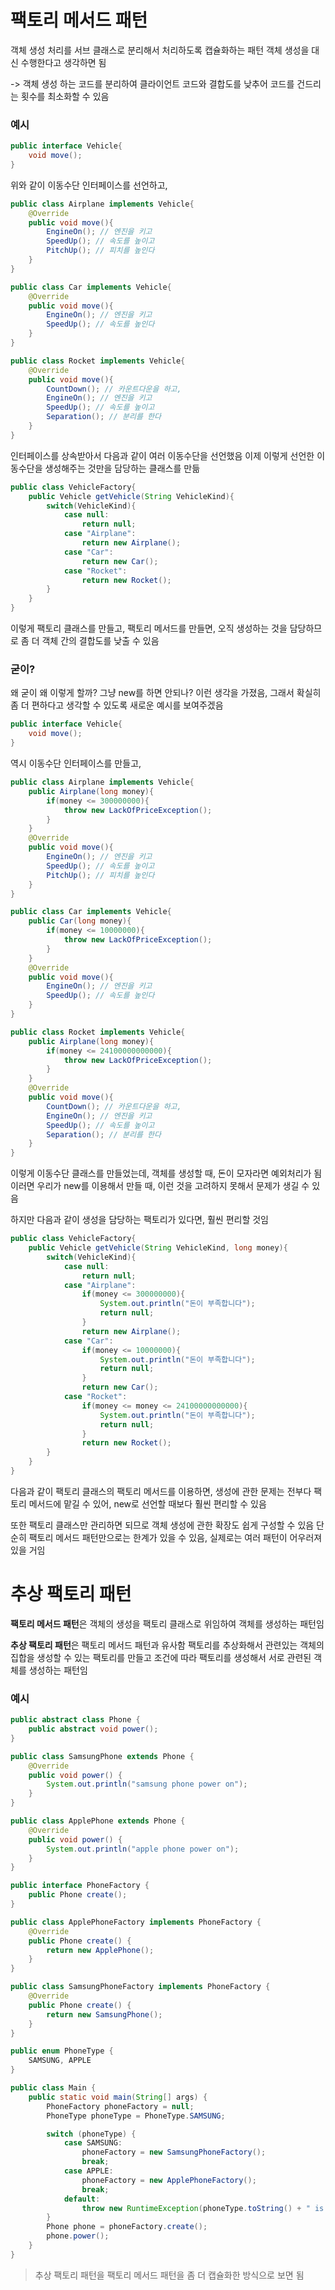 # 팩토리 메서드 패턴

객체 생성 처리를 서브 클래스로 분리해서 처리하도록 캡슐화하는 패턴
객체 생성을 대신 수행한다고 생각하면 됨

-> 객체 생성 하는 코드를 분리하여 클라이언트 코드와 결합도를 낮추어 코드를 건드리는 횟수를 최소화할 수 있음

### 예시

```java
public interface Vehicle{
    void move();
}
```

위와 같이 이동수단 인터페이스를 선언하고,

```java
public class Airplane implements Vehicle{
    @Override
    public void move(){
        EngineOn(); // 엔진을 키고
        SpeedUp(); // 속도를 높이고
        PitchUp(); // 피치를 높인다
    }
}
```

```java
public class Car implements Vehicle{
    @Override
    public void move(){
        EngineOn(); // 엔진을 키고
        SpeedUp(); // 속도를 높인다
    }
}
```

```java
public class Rocket implements Vehicle{
    @Override
    public void move(){
        CountDown(); // 카운트다운을 하고,
        EngineOn(); // 엔진을 키고
        SpeedUp(); // 속도를 높이고
        Separation(); // 분리를 한다
    }
}
```

인터페이스를 상속받아서 다음과 같이 여러 이동수단을 선언했음
이제 이렇게 선언한 이동수단을 생성해주는 것만을 담당하는 클래스를 만듦

```java
public class VehicleFactory{
    public Vehicle getVehicle(String VehicleKind){
        switch(VehicleKind){
            case null:
                return null;
            case "Airplane":
                return new Airplane();
	        case "Car":
                return new Car();
            case "Rocket":
                return new Rocket();
        }
    }
}
```

이렇게 팩토리 클래스를 만들고, 팩토리 메서드를 만들면, 오직 생성하는 것을 담당하므로 좀 더 객체 간의 결합도를 낮출 수 있음

### 굳이?

왜 굳이 왜 이렇게 할까?
그냥 new를 하면 안되나? 이런 생각을 가졌음, 그래서 확실히 좀 더 편하다고 생각할 수 있도록 새로운 예시를 보여주겠음

```java
public interface Vehicle{
    void move();
}
```

역시 이동수단 인터페이스를 만들고,

```java
public class Airplane implements Vehicle{
    public Airplane(long money){
        if(money <= 300000000){
            throw new LackOfPriceException();
        }
    }
    @Override
    public void move(){
        EngineOn(); // 엔진을 키고
        SpeedUp(); // 속도를 높이고
        PitchUp(); // 피치를 높인다
    }
}
```

```java
public class Car implements Vehicle{
    public Car(long money){
        if(money <= 10000000){
            throw new LackOfPriceException();
        }
    }
    @Override
    public void move(){
        EngineOn(); // 엔진을 키고
        SpeedUp(); // 속도를 높인다
    }
}
```

```java
public class Rocket implements Vehicle{
    public Airplane(long money){
        if(money <= 24100000000000){
            throw new LackOfPriceException();
        }
    }
    @Override
    public void move(){
        CountDown(); // 카운트다운을 하고,
        EngineOn(); // 엔진을 키고
        SpeedUp(); // 속도를 높이고
        Separation(); // 분리를 한다
    }
}
```

이렇게 이동수단 클래스를 만들었는데, 객체를 생성할 때, 돈이 모자라면 예외처리가 됨
이러면 우리가 new를 이용해서 만들 때, 이런 것을 고려하지 못해서 문제가 생길 수 있음

하지만 다음과 같이 생성을 담당하는 팩토리가 있다면, 훨씬 편리할 것임

```java
public class VehicleFactory{
    public Vehicle getVehicle(String VehicleKind, long money){
        switch(VehicleKind){
            case null:
                return null;
            case "Airplane":
                if(money <= 300000000){
                    System.out.println("돈이 부족합니다");
                    return null;
                }
                return new Airplane();
	        case "Car":
                if(money <= 10000000){
                    System.out.println("돈이 부족합니다");
                    return null;
                }
                return new Car();
            case "Rocket":
                if(money <= money <= 24100000000000){
                    System.out.println("돈이 부족합니다");
                    return null;
                }
                return new Rocket();
        }
    }
}
```

다음과 같이 팩토리 클래스의 팩토리 메서드를 이용하면, 생성에 관한 문제는 전부다 팩토리 메서드에 맡길 수 있어, new로 선언할 때보다 훨씬 편리할 수 있음

또한 팩토리 클래스만 관리하면 되므로 객체 생성에 관한 확장도 쉽게 구성할 수 있음
단순히 팩토리 메서드 패턴만으로는 한계가 있을 수 있음, 실제로는 여러 패턴이 어우러져 있을 거임

# 추상 팩토리 패턴

**팩토리 메서드 패턴**은 객체의 생성을 팩토리 클래스로 위임하여 객체를 생성하는 패턴임

**추상 팩토리 패턴**은 팩토리 메서드 패턴과 유사함
팩토리를 추상화해서 관련있는 객체의 집합을 생성할 수 있는 팩토리를 만들고 조건에 따라 팩토리를 생성해서 서로 관련된 객체를 생성하는 패턴임

### 예시

```java
public abstract class Phone {
    public abstract void power();
}

public class SamsungPhone extends Phone {
    @Override
    public void power() {
        System.out.println("samsung phone power on");
    }
}

public class ApplePhone extends Phone {
    @Override
    public void power() {
        System.out.println("apple phone power on");
    }
}
```

```java
public interface PhoneFactory {
    public Phone create();
}

public class ApplePhoneFactory implements PhoneFactory {
    @Override
    public Phone create() {
        return new ApplePhone();
    }
}

public class SamsungPhoneFactory implements PhoneFactory {
    @Override
    public Phone create() {
        return new SamsungPhone();
    }
}
```

```java
public enum PhoneType {
    SAMSUNG, APPLE
}

public class Main {
    public static void main(String[] args) {
        PhoneFactory phoneFactory = null;
        PhoneType phoneType = PhoneType.SAMSUNG;

        switch (phoneType) {
            case SAMSUNG:
                phoneFactory = new SamsungPhoneFactory();
                break;
            case APPLE:
                phoneFactory = new ApplePhoneFactory();
                break;
            default:
                throw new RuntimeException(phoneType.toString() + " is not existed");
        }
        Phone phone = phoneFactory.create();
        phone.power();
    }
}
```

> 추상 팩토리 패턴을 팩토리 메서드 패턴을 좀 더 캡슐화한 방식으로 보면 됨